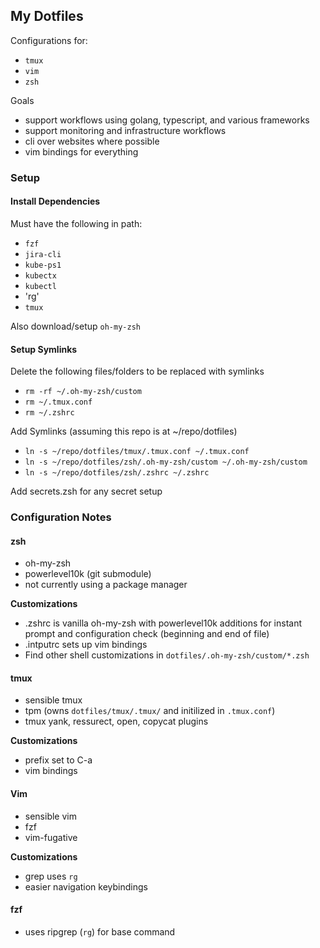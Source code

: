 ## My Dotfiles

Configurations for:

* `tmux`
* `vim`
* `zsh`

Goals
* support workflows using golang, typescript, and various frameworks
* support monitoring and infrastructure workflows
* cli over websites where possible
* vim bindings for everything

### Setup

#### Install Dependencies

Must have the following in path:
* `fzf`
* `jira-cli`
* `kube-ps1`
* `kubectx`
* `kubectl`
* 'rg'
* `tmux`

Also download/setup `oh-my-zsh`

#### Setup Symlinks

Delete the following files/folders to be replaced with symlinks
* `rm -rf ~/.oh-my-zsh/custom`
* `rm ~/.tmux.conf`
* `rm ~/.zshrc`

Add Symlinks (assuming this repo is at ~/repo/dotfiles)
* `ln -s ~/repo/dotfiles/tmux/.tmux.conf ~/.tmux.conf`
* `ln -s ~/repo/dotfiles/zsh/.oh-my-zsh/custom ~/.oh-my-zsh/custom`
* `ln -s ~/repo/dotfiles/zsh/.zshrc ~/.zshrc`

Add secrets.zsh for any secret setup

### Configuration Notes

#### zsh

* oh-my-zsh
* powerlevel10k (git submodule)
* not currently using a package manager

**Customizations**
- .zshrc is vanilla oh-my-zsh with powerlevel10k additions for instant prompt and configuration check (beginning and end of file)
- .intputrc sets up vim bindings
- Find other shell customizations in `dotfiles/.oh-my-zsh/custom/*.zsh`

#### tmux

* sensible tmux
* tpm (owns `dotfiles/tmux/.tmux/` and initilized in `.tmux.conf`)
* tmux yank, ressurect, open, copycat plugins

**Customizations**
- prefix set to C-a
- vim bindings

#### Vim

* sensible vim
* fzf
* vim-fugative


**Customizations**
- grep uses `rg`
- easier navigation keybindings


#### fzf

- uses ripgrep (`rg`) for base command





